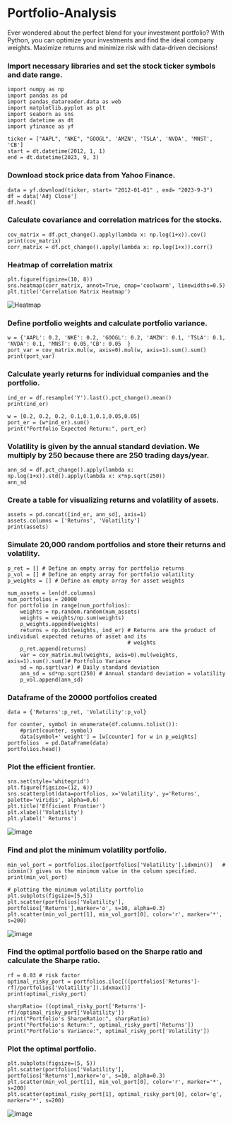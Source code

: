 # Portfolio-Analysis
Ever wondered about the perfect blend for your investment portfolio? With Python, you can optimize your investments and find the ideal company weights. Maximize returns and minimize risk with data-driven decisions!  

### Import necessary libraries and set the stock ticker symbols and date range.
    import numpy as np
    import pandas as pd
    import pandas_datareader.data as web
    import matplotlib.pyplot as plt
    import seaborn as sns
    import datetime as dt
    import yfinance as yf

    ticker = ["AAPL", "NKE", "GOOGL", 'AMZN', 'TSLA', 'NVDA', 'MNST', 'CB']
    start = dt.datetime(2012, 1, 1)
    end = dt.datetime(2023, 9, 3)

### Download stock price data from Yahoo Finance.

    data = yf.download(ticker, start= "2012-01-01" , end= "2023-9-3")
    df = data['Adj Close']
    df.head()


### Calculate covariance and correlation matrices for the stocks.

    cov_matrix = df.pct_change().apply(lambda x: np.log(1+x)).cov()
    print(cov_matrix)
    corr_matrix = df.pct_change().apply(lambda x: np.log(1+x)).corr()


### Heatmap of correlation matrix
    plt.figure(figsize=(10, 8))
    sns.heatmap(corr_matrix, annot=True, cmap='coolwarm', linewidths=0.5)
    plt.title('Correlation Matrix Heatmap')

![Heatmap](https://github.com/RediZypce/Portfolio-Analysis/assets/109640560/75357f48-8335-4818-aa78-498e67b92f58)


### Define portfolio weights and calculate portfolio variance.

    w = {'AAPL': 0.2, 'NKE': 0.2, 'GOOGL': 0.2, 'AMZN': 0.1, 'TSLA': 0.1, 'NVDA': 0.1, 'MNST': 0.05,'CB': 0.05  }
    port_var = cov_matrix.mul(w, axis=0).mul(w, axis=1).sum().sum()
    print(port_var)


### Calculate yearly returns for individual companies and the portfolio.

    ind_er = df.resample('Y').last().pct_change().mean()
    print(ind_er)
    
    w = [0.2, 0.2, 0.2, 0.1,0.1,0.1,0.05,0.05]
    port_er = (w*ind_er).sum()
    print("Portfolio Expected Return:", port_er)


###  Volatility is given by the annual standard deviation. We multiply by 250 because there are 250 trading days/year.
    
    ann_sd = df.pct_change().apply(lambda x: np.log(1+x)).std().apply(lambda x: x*np.sqrt(250))
    ann_sd


### Create a table for visualizing returns and volatility of assets.

    assets = pd.concat([ind_er, ann_sd], axis=1)
    assets.columns = ['Returns', 'Volatility']
    print(assets)


### Simulate 20,000 random portfolios and store their returns and volatility.

    p_ret = [] # Define an empty array for portfolio returns
    p_vol = [] # Define an empty array for portfolio volatility
    p_weights = [] # Define an empty array for asset weights
    
    num_assets = len(df.columns)
    num_portfolios = 20000
    for portfolio in range(num_portfolios):
        weights = np.random.random(num_assets)
        weights = weights/np.sum(weights)
        p_weights.append(weights)
        returns = np.dot(weights, ind_er) # Returns are the product of individual expected returns of asset and its 
                                          # weights 
        p_ret.append(returns)
        var = cov_matrix.mul(weights, axis=0).mul(weights, axis=1).sum().sum()# Portfolio Variance
        sd = np.sqrt(var) # Daily standard deviation
        ann_sd = sd*np.sqrt(250) # Annual standard deviation = volatility
        p_vol.append(ann_sd)

### Dataframe of the 20000 portfolios created
    data = {'Returns':p_ret, 'Volatility':p_vol}
    
    for counter, symbol in enumerate(df.columns.tolist()):
        #print(counter, symbol)
        data[symbol+' weight'] = [w[counter] for w in p_weights]
    portfolios  = pd.DataFrame(data)
    portfolios.head()


### Plot the efficient frontier.

    sns.set(style='whitegrid')
    plt.figure(figsize=(12, 6))
    sns.scatterplot(data=portfolios, x='Volatility', y='Returns', palette='viridis', alpha=0.6)
    plt.title('Efficient Frontier')
    plt.xlabel('Volatility')
    plt.ylabel(' Returns')

![image](https://github.com/RediZypce/Portfolio-Analysis/assets/109640560/457f3045-608f-4d32-b26e-308482c020c0)

### Find and plot the minimum volatility portfolio.

    min_vol_port = portfolios.iloc[portfolios['Volatility'].idxmin()]   # idxmin() gives us the minimum value in the column specified.                               
    print(min_vol_port)  
    
    # plotting the minimum volatility portfolio
    plt.subplots(figsize=[5,5])
    plt.scatter(portfolios['Volatility'], portfolios['Returns'],marker='o', s=10, alpha=0.3)
    plt.scatter(min_vol_port[1], min_vol_port[0], color='r', marker='*', s=200)

![image](https://github.com/RediZypce/Portfolio-Analysis/assets/109640560/2d6dd32a-2a86-4025-9cb4-79370d95f254)

### Find the optimal portfolio based on the Sharpe ratio and calculate the Sharpe ratio.

    rf = 0.03 # risk factor
    optimal_risky_port = portfolios.iloc[((portfolios['Returns']-rf)/portfolios['Volatility']).idxmax()]
    print(optimal_risky_port)

    sharpRatio= ((optimal_risky_port['Returns']-rf)/optimal_risky_port['Volatility'])
    print("Portfolio's SharpeRatio:", sharpRatio)
    print("Portfolio's Return:", optimal_risky_port['Returns'])
    print("Portfolio's Variance:", optimal_risky_port['Volatility'])
    


### Plot the optimal portfolio.

    plt.subplots(figsize=(5, 5))
    plt.scatter(portfolios['Volatility'], portfolios['Returns'],marker='o', s=10, alpha=0.3)
    plt.scatter(min_vol_port[1], min_vol_port[0], color='r', marker='*', s=200)
    plt.scatter(optimal_risky_port[1], optimal_risky_port[0], color='g', marker='*', s=200)

![image](https://github.com/RediZypce/Portfolio-Analysis/assets/109640560/f6cd7e65-2363-4ba3-8166-aa587d3461c7)



